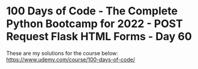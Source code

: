# 100 Days of Code - The Complete Python Bootcamp for 2022 - POST Request Flask HTML Forms - Day 60

These are my solutions for the course below:<br>
https://www.udemy.com/course/100-days-of-code/<br>